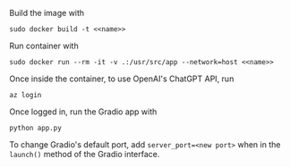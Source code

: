 Build the image with

`sudo docker build -t <<name>>`

Run container with

`sudo docker run --rm -it -v .:/usr/src/app --network=host <<name>>`

Once inside the container, to use OpenAI's ChatGPT API, run

`az login`

Once logged in, run the Gradio app with

`python app.py`

To change Gradio's default port, add `server_port=<new port>` when in the `launch()` method of the Gradio interface.